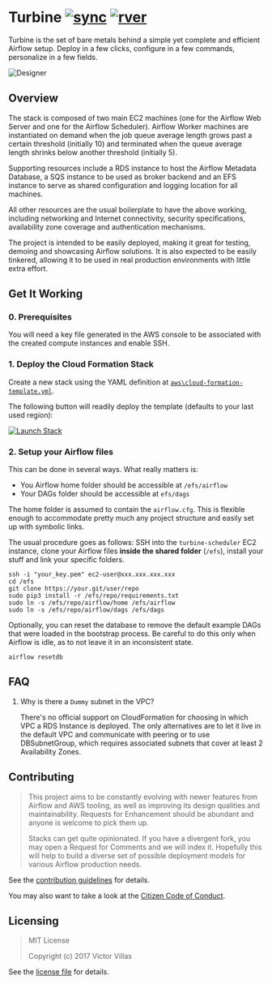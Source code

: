 # Turbine [![sync]][ci] [![rver]][gh]

[sync]:
https://img.shields.io/scrutinizer/build/g/villasv/turbine.svg?style=flat-square&label=sync
[ci]:
https://scrutinizer-ci.com/g/villasv/turbine/build-status/master
[rver]:
https://img.shields.io/github/release/villasv/turbine.svg?style=flat-square
[gh]:
https://github.com/villasv/turbine/releases

Turbine is the set of bare metals behind a simple yet complete and efficient Airflow setup. Deploy in a few clicks, configure in a few commands, personalize in a few fields.

![Designer](https://raw.githubusercontent.com/villasv/turbine/master/aws/cloud-formation-designer.png)

## Overview

The stack is composed of two main EC2 machines (one for the Airflow Web Server and one for the Airflow Scheduler). Airflow Worker machines are instantiated on demand when the job queue average length grows past a certain threshold (initially 10) and terminated when the queue average length shrinks below another threshold (initially 5).

Supporting resources include a RDS instance to host the Airflow Metadata Database, a SQS instance to be used as broker backend and an EFS instance to serve as shared configuration and logging location for all machines.

All other resources are the usual boilerplate to have the above working, including networking and Internet connectivity, security specifications, availability zone coverage and authentication mechanisms.

The project is intended to be easily deployed, making it great for testing, demoing and showcasing Airflow solutions. It is also expected to be easily tinkered, allowing it to be used in real production environments with little extra effort.

## Get It Working

### 0. Prerequisites

You will need a key file generated in the AWS console to be associated with the created compute instances and enable SSH.

### 1. Deploy the Cloud Formation Stack

Create a new stack using the YAML definition at [`aws\cloud-formation-template.yml`](https://raw.githubusercontent.com/villasv/turbine/master/aws/cloud-formation-template.yml).
    
The following button will readily deploy the template (defaults to your last used region):
    
[![Launch Stack](https://s3.amazonaws.com/cloudformation-examples/cloudformation-launch-stack.png)](https://console.aws.amazon.com/cloudformation/home#/stacks/new?templateURL=https://s3.amazonaws.com/villasv/turbine/aws/cloud-formation-template.yml)

### 2. Setup your Airflow files

This can be done in several ways. What really matters is:

- You Airflow home folder should be accessible at `/efs/airflow`
- Your DAGs folder should be accessible at `efs/dags`

The home folder is assumed to contain the `airflow.cfg`. This is flexible enough to accommodate pretty much any project structure and easily set up with symbolic links. 

The usual procedure goes as follows: SSH into the `turbine-scheduler` EC2 instance, clone your Airflow files **inside the shared folder** (`/efs`), install your stuff and link your specific folders.

```
ssh -i "your_key.pem" ec2-user@xxx.xxx.xxx.xxx
cd /efs
git clone https://your.git/user/repo
sudo pip3 install -r /efs/repo/requirements.txt
sudo ln -s /efs/repo/airflow/home /efs/airflow
sudo ln -s /efs/repo/airflow/dags /efs/dags
```

Optionally, you can reset the database to remove the default example DAGs that were loaded in the bootstrap process. Be careful to do this only when Airflow is idle, as to not leave it in an inconsistent state.

```
airflow resetdb
```


## FAQ

1. Why is there a `Dummy` subnet in the VPC?

    There's no official support on CloudFormation for choosing in which VPC a RDS Instance is deployed. The only alternatives are to let it live in the default VPC and communicate with peering or to use DBSubnetGroup, which requires associated subnets that cover at least 2 Availability Zones.

## Contributing

> This project aims to be constantly evolving with newer features from Airflow and AWS tooling, as well as improving its design qualities and maintainability. Requests for Enhancement should be abundant and anyone is welcome to pick them up.
>
> Stacks can get quite opinionated. If you have a divergent fork, you may open a Request for Comments and we will index it. Hopefully this will help to build a diverse set of possible deployment models for various Airflow production needs.

See the [contribution guidelines](/CONTRIBUTING.md) for details.

You may also want to take a look at the [Citizen Code of Conduct](/CODE_OF_CONDUCT.md).

## Licensing

> MIT License
>
> Copyright (c) 2017 Victor Villas

See the [license file](/LICENSE) for details.